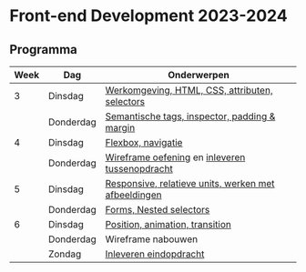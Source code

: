 # Front-end Development 2023-2024

## Programma

| Week | Dag       | Onderwerpen                                                                                       | 
|------|-----------|---------------------------------------------------------------------------------------------------|
| 3    | Dinsdag   | [Werkomgeving, HTML, CSS, attributen, selectors](./week3-dinsdag)                                 |                                                          
|      | Donderdag | [Semantische tags, inspector, padding & margin](./week3-donderdag)                                |                                                          
| 4    | Dinsdag   | [Flexbox, navigatie](./week4-dinsdag)                                                             |                                              |                                                          
|      | Donderdag | [Wireframe oefening](./week4-donderdag) en [inleveren tussenopdracht](https://brightspace.hr.nl/) |  
| 5    | Dinsdag   | [Responsive, relatieve units, werken met afbeeldingen](./week5-dinsdag)                           |                                                           
|      | Donderdag | [Forms, Nested selectors](./week5-donderdag)                                                      |                                                           
| 6    | Dinsdag   | [Position, animation, transition](./week6-dinsdag)                                                |                                                          
|      | Donderdag | Wireframe nabouwen                                                                                |
|      | Zondag    | [Inleveren eindopdracht](https://brightspace.hr.nl/)                                              |